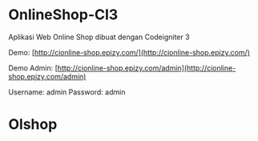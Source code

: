 # OnlineShop-CI3
Aplikasi Web Online Shop dibuat dengan Codeigniter 3

Demo: [http://cionline-shop.epizy.com/](http://cionline-shop.epizy.com/)

Demo Admin: [http://cionline-shop.epizy.com/admin](http://cionline-shop.epizy.com/admin)

Username: admin
Password: admin
# Olshop
